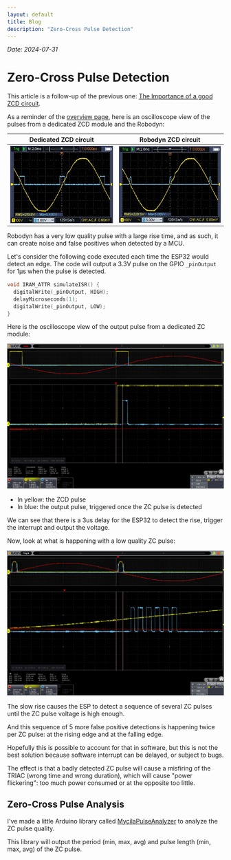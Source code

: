 ```yaml
---
layout: default
title: Blog
description: "Zero-Cross Pulse Detection"
---
```


_Date: 2024-07-31_

# Zero-Cross Pulse Detection

This article is a follow-up of the previous one: [The Importance of a good ZCD circuit](2024-07-24_the_importance_of_a_good_zcd_circuit).

As a reminder of the [overview page](../overview#zero-cross-detection-zcd), here is an oscilloscope view of the pulses from a dedicated ZCD module and the Robodyn:

|                                     **Dedicated ZCD circuit**                                      |                                              **Robodyn ZCD circuit**                                               |
| :------------------------------------------------------------------------------------------------: | :----------------------------------------------------------------------------------------------------------------: |
| [![ZCD](../assets/img/measurements/Oscillo_ZCD.jpeg)](../assets/img/measurements/Oscillo_ZCD.jpeg) | [![ZCD](../assets/img/measurements/Oscillo_ZCD_Robodyn.jpeg)](../assets/img/measurements/Oscillo_ZCD_Robodyn.jpeg) |

Robodyn has a very low quality pulse with a large rise time, and as such, it can create noise and false positives when detected by a MCU.

Let's consider the following code executed each time the ESP32 would detect an edge. The code will output a 3.3V pulse on the GPIO `_pinOutput` for 1µs when the pulse is detected.

```cpp
void IRAM_ATTR simulateISR() {
  digitalWrite(_pinOutput, HIGH);
  delayMicroseconds(1);
  digitalWrite(_pinOutput, LOW);
}
```

Here is the oscilloscope view of the output pulse from a dedicated ZC module:

[![](../assets/img/measurements/Oscillo_zc_isr_output_delay.jpeg)](../assets/img/measurements/Oscillo_zc_isr_output_delay.jpeg)

- In yellow: the ZCD pulse
- In blue: the output pulse, triggered once the ZC pulse is detected

We can see that there is a 3us delay for the ESP32 to detect the rise, trigger the interrupt and output the voltage.

Now, look at what is happening with a low quality ZC pulse:

[![](../assets/img/measurements/Oscillo_zc_robodyn_isr_output_delay.jpeg)](../assets/img/measurements/Oscillo_zc_robodyn_isr_output_delay.jpeg)

The slow rise causes the ESP to detect a sequence of several ZC pulses until the ZC pulse voltage is high enough.

And this sequence of 5 more false positive detections is happening twice per ZC pulse: at the rising edge and at the falling edge.

Hopefully this is possible to account for that in software, but this is not the best solution because software interrupt can be delayed, or subject to bugs.

The effect is that a badly detected ZC pulse will cause a misfiring of the TRIAC (wrong time and wrong duration), which will cause "power flickering": too much power consumed or at the opposite too little.

## Zero-Cross Pulse Analysis

I've made a little Arduino library called [MycilaPulseAnalyzer](https://github.com/mathieucarbou/MycilaPulseAnalyzer) to analyze the ZC pulse quality.

This library will output the period (min, max, avg) and pulse length (min, max, avg) of the ZC pulse.
